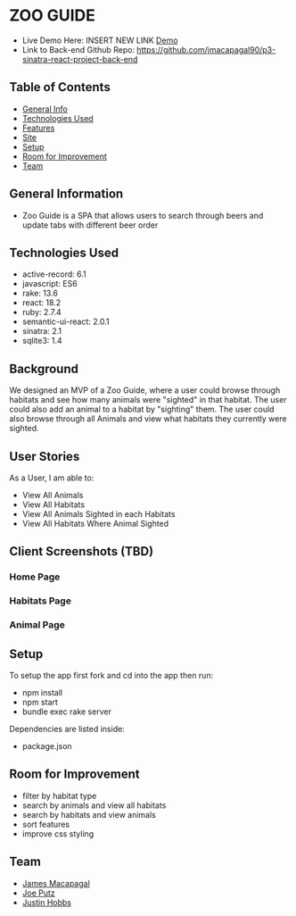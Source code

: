 # ZOO GUIDE
- Live Demo Here: INSERT NEW LINK [Demo](https://thunderous-mandazi-ff9ffc.netlify.app/#reloaded)
- Link to Back-end Github Repo: https://github.com/jmacapagal90/p3-sinatra-react-project-back-end

## Table of Contents
* [General Info](#general-information)
* [Technologies Used](#technologies-used)
* [Features](#features)
* [Site](#site)
* [Setup](#setup)
* [Room for Improvement](#room-for-improvement)
* [Team](#team)



## General Information
- Zoo Guide  is a SPA that allows users to search through beers and update tabs with different beer order

## Technologies Used
- active-record: 6.1 
- javascript: ES6
- rake: 13.6
- react: 18.2
- ruby: 2.7.4
- semantic-ui-react: 2.0.1
- sinatra: 2.1
- sqlite3: 1.4

## Background 
We designed an MVP of a Zoo Guide, where a user could browse through habitats and see how many animals were "sighted" in that habitat. The user could also add an animal to a habitat by "sighting" them. The user could also browse through all Animals and view what habitats they currently were sighted. 

## User Stories
As a User, I am able to:
- View All Animals
- View All Habitats
- View All Animals Sighted in each Habitats
- View All Habitats Where Animal Sighted


## Client Screenshots (TBD)
### Home Page

### Habitats Page

### Animal Page

## Setup

To setup the app first fork and cd into the app then run:
- npm install
- npm start
- bundle exec rake server

Dependencies are listed inside:
- package.json

## Room for Improvement

- filter by habitat type
- search by animals and view all habitats
- search by habitats and view animals
- sort features
- improve css styling 



## Team
- [James Macapagal](https://github.com/jmacapagal90)
- [Joe Putz](https://github.com/JoePutz)
- [Justin Hobbs](https://github.com/jj-hobbs)